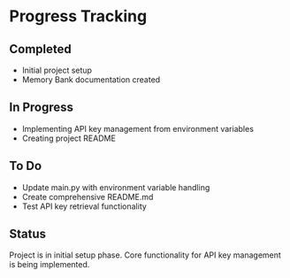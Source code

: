 # Progress Tracking

## Completed
- Initial project setup
- Memory Bank documentation created

## In Progress
- Implementing API key management from environment variables
- Creating project README

## To Do
- Update main.py with environment variable handling
- Create comprehensive README.md
- Test API key retrieval functionality

## Status
Project is in initial setup phase. Core functionality for API key management is being implemented.
